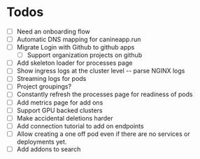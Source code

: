 # Todos
- [ ] Need an onboarding flow
- [ ] Automatic DNS mapping for canineapp.run
- [ ] Migrate Login with Github to github apps
  - [ ] Support organization projects on github
- [ ] Add skeleton loader for processes page
- [ ] Show ingress logs at the cluster level -- parse NGINX logs
- [ ] Streaming logs for pods
- [ ] Project groupings?
- [ ] Constantly refresh the processes page for readiness of pods
- [ ] Add metrics page for add ons
- [ ] Support GPU backed clusters
- [ ] Make accidental deletions harder
- [ ] Add connection tutorial to add on endpoints
- [ ] Allow creating a one off pod even if there are no services or deployments yet.
- [ ] Add addons to search
